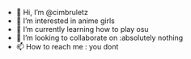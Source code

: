 - 👋 Hi, I’m @cimbruletz
- 👀 I’m interested in anime girls
- 🌱 I’m currently learning how to play osu
- 💞️ I’m looking to collaborate on :absolutely nothing
- 📫 How to reach me : you dont

<!---
cimbruletz/cimbruletz is a ✨ special ✨ repository because its `README.md` (this file) appears on your GitHub profile.
You can click the Preview link to take a look at your changes.
--->

